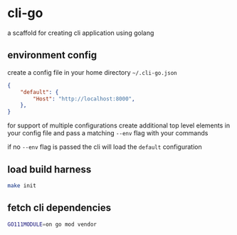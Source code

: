 # cli-go

a scaffold for creating cli application using golang

## environment config

create a config file in your home directory `~/.cli-go.json`

```json
{
    "default": {
        "Host": "http://localhost:8000",
    },
}
```

for support of multiple configurations create additional top level elements in your config file and pass a matching `--env` flag with your commands

if no `--env` flag is passed the cli will load the `default` configuration

## load build harness

```sh
make init
```

## fetch cli dependencies

```sh
GO111MODULE=on go mod vendor
```
